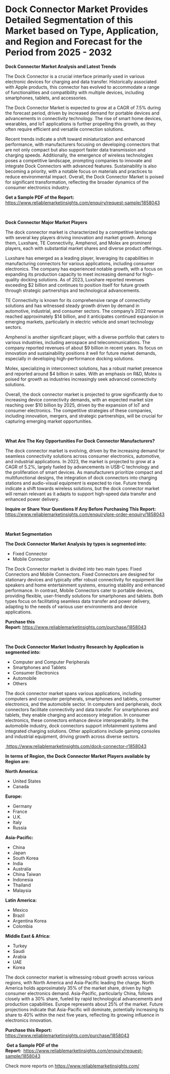 <p><h1>Dock Connector Market Provides Detailed Segmentation of this Market based on Type, Application, and Region and Forecast for the Period from 2025 - 2032</h1></p><p><strong>Dock Connector Market Analysis and Latest Trends</strong></p>
<p><p>The Dock Connector is a crucial interface primarily used in various electronic devices for charging and data transfer. Historically associated with Apple products, this connector has evolved to accommodate a range of functionalities and compatibility with multiple devices, including smartphones, tablets, and accessories. </p><p>The Dock Connector Market is expected to grow at a CAGR of 7.5% during the forecast period, driven by increased demand for portable devices and advancements in connectivity technology. The rise of smart home devices, wearables, and IoT applications is further propelling this growth, as they often require efficient and versatile connection solutions. </p><p>Recent trends indicate a shift toward miniaturization and enhanced performance, with manufacturers focusing on developing connectors that are not only compact but also support faster data transmission and charging speeds. Additionally, the emergence of wireless technologies poses a competitive landscape, prompting companies to innovate and integrate Dock Connectors with advanced features. Sustainability is also becoming a priority, with a notable focus on materials and practices to reduce environmental impact. Overall, the Dock Connector Market is poised for significant transformation, reflecting the broader dynamics of the consumer electronics industry.</p></p>
<p><strong>Get a Sample PDF of the Report:&nbsp;</strong> <a href="https://www.reliablemarketinsights.com/enquiry/request-sample/1858043?utm_campaign=3258&utm_medium=2&utm_source=Github&utm_content=ia&utm_term=06042025&utm_id=dock-connector">https://www.reliablemarketinsights.com/enquiry/request-sample/1858043</a></p>
<p>&nbsp;</p>
<p><strong>Dock Connector Major Market Players</strong></p>
<p><p>The dock connector market is characterized by a competitive landscape with several key players driving innovation and market growth. Among them, Luxshare, TE Connectivity, Amphenol, and Molex are prominent players, each with substantial market shares and diverse product offerings.</p><p>Luxshare has emerged as a leading player, leveraging its capabilities in manufacturing connectors for various applications, including consumer electronics. The company has experienced notable growth, with a focus on expanding its production capacity to meet increasing demand for high-quality docking solutions. As of 2023, Luxshare reported revenues exceeding $2 billion and continues to position itself for future growth through strategic partnerships and technological advancements.</p><p>TE Connectivity is known for its comprehensive range of connectivity solutions and has witnessed steady growth driven by demand in automotive, industrial, and consumer sectors. The company’s 2022 revenue reached approximately $14 billion, and it anticipates continued expansion in emerging markets, particularly in electric vehicle and smart technology sectors.</p><p>Amphenol is another significant player, with a diverse portfolio that caters to various industries, including aerospace and telecommunications. The company reported revenues of about $9 billion in recent years. Its focus on innovation and sustainability positions it well for future market demands, especially in developing high-performance docking solutions.</p><p>Molex, specializing in interconnect solutions, has a robust market presence and reported around $4 billion in sales. With an emphasis on R&D, Molex is poised for growth as industries increasingly seek advanced connectivity solutions.</p><p>Overall, the dock connector market is projected to grow significantly due to increasing device connectivity demands, with an expected market size reaching over $10 billion by 2025, driven by the expansion of IoT and consumer electronics. The competitive strategies of these companies, including innovation, mergers, and strategic partnerships, will be crucial for capturing emerging market opportunities.</p></p>
<p>&nbsp;</p>
<p><strong>What Are The Key Opportunities For Dock Connector Manufacturers?</strong></p>
<p><p>The dock connector market is evolving, driven by the increasing demand for seamless connectivity solutions across consumer electronics, automotive, and industrial applications. In 2023, the market is projected to grow at a CAGR of 5.2%, largely fueled by advancements in USB-C technology and the proliferation of smart devices. As manufacturers prioritize compact and multifunctional designs, the integration of dock connectors into charging stations and audio-visual equipment is expected to rise. Future trends indicate a shift towards wireless solutions, but the dock connector market will remain relevant as it adapts to support high-speed data transfer and enhanced power delivery.</p></p>
<p><strong>Inquire or Share Your Questions If Any Before Purchasing This Report:</strong> <a href="https://www.reliablemarketinsights.com/enquiry/pre-order-enquiry/1858043?utm_campaign=3258&utm_medium=2&utm_source=Github&utm_content=ia&utm_term=06042025&utm_id=dock-connector">https://www.reliablemarketinsights.com/enquiry/pre-order-enquiry/1858043</a></p>
<p>&nbsp;</p>
<p><strong>Market Segmentation</strong></p>
<p><strong>The Dock Connector Market Analysis by types is segmented into:</strong></p>
<p><ul><li>Fixed Connector</li><li>Mobile Connector</li></ul></p>
<p><p>The Dock Connector market is divided into two main types: Fixed Connectors and Mobile Connectors. Fixed Connectors are designed for stationary devices and typically offer robust connectivity for equipment like speakers and home entertainment systems, ensuring stability and enhanced performance. In contrast, Mobile Connectors cater to portable devices, providing flexible, user-friendly solutions for smartphones and tablets. Both types focus on facilitating seamless data transfer and power delivery, adapting to the needs of various user environments and device applications.</p></p>
<p><strong>Purchase this Report:&nbsp;</strong><a href="https://www.reliablemarketinsights.com/purchase/1858043?utm_campaign=3258&utm_medium=2&utm_source=Github&utm_content=ia&utm_term=06042025&utm_id=dock-connector">https://www.reliablemarketinsights.com/purchase/1858043</a></p>
<p>&nbsp;</p>
<p><strong>The Dock Connector Market Industry Research by Application is segmented into:</strong></p>
<p><ul><li>Computer and Computer Peripherals</li><li>Smartphones and Tablets</li><li>Consumer Electronics</li><li>Automobile</li><li>Others</li></ul></p>
<p><p>The dock connector market spans various applications, including computers and computer peripherals, smartphones and tablets, consumer electronics, and the automobile sector. In computers and peripherals, dock connectors facilitate connectivity and data transfer. For smartphones and tablets, they enable charging and accessory integration. In consumer electronics, these connectors enhance device interoperability. In the automobile industry, dock connectors support infotainment systems and integrated charging solutions. Other applications include gaming consoles and industrial equipment, driving growth across diverse sectors.</p></p>
<p><a href="https://www.reliablemarketinsights.com/dock-connector-r1858043?utm_campaign=3258&utm_medium=2&utm_source=Github&utm_content=ia&utm_term=06042025&utm_id=dock-connector">&nbsp;https://www.reliablemarketinsights.com/dock-connector-r1858043</a></p>
<p><strong>In terms of Region, the Dock Connector Market Players available by Region are:</strong></p>
<p>
    <p> <strong> North America: </strong>
        <ul>
            <li>United States</li>
            <li>Canada</li>
        </ul>
        </p> 
    <p> <strong> Europe: </strong>
        <ul>
            <li>Germany</li>
            <li>France</li>
            <li>U.K.</li>
            <li>Italy</li>
            <li>Russia</li>
        </ul>
        </p> 
    <p> <strong> Asia-Pacific: </strong>
        <ul>
            <li>China</li>
            <li>Japan</li>
            <li>South Korea</li>
            <li>India</li>
            <li>Australia</li>
            <li>China Taiwan</li>
            <li>Indonesia</li>
            <li>Thailand</li>
            <li>Malaysia</li>
        </ul>
        </p> 
    <p> <strong> Latin America: </strong>
        <ul>
            <li>Mexico</li>
            <li>Brazil</li>
            <li>Argentina Korea</li>
            <li>Colombia</li>
        </ul>
        </p> 
    <p> <strong> Middle East & Africa: </strong>
        <ul>
            <li>Turkey</li>
            <li>Saudi</li>
            <li>Arabia</li>
            <li>UAE</li>
            <li>Korea</li>
        </ul>
    </p>
    </p>
<p><p>The dock connector market is witnessing robust growth across various regions, with North America and Asia-Pacific leading the charge. North America holds approximately 35% of the market share, driven by high consumer electronics demand. Asia-Pacific, particularly China, follows closely with a 30% share, fueled by rapid technological advancements and production capabilities. Europe represents about 25% of the market. Future projections indicate that Asia-Pacific will dominate, potentially increasing its share to 40% within the next five years, reflecting its growing influence in electronics innovation.</p></p>
<p><strong>Purchase this Report: </strong><a href="https://www.reliablemarketinsights.com/purchase/1858043?utm_campaign=3258&utm_medium=2&utm_source=Github&utm_content=ia&utm_term=06042025&utm_id=dock-connector">https://www.reliablemarketinsights.com/purchase/1858043</a></p>
<p>&nbsp;<strong>Get a Sample PDF of the Report:&nbsp;&nbsp;</strong><a href="https://www.reliablemarketinsights.com/enquiry/request-sample/1858043?utm_campaign=3258&utm_medium=2&utm_source=Github&utm_content=ia&utm_term=06042025&utm_id=dock-connector">https://www.reliablemarketinsights.com/enquiry/request-sample/1858043</a></p>
<p><strong></strong></p>
<p>Check more reports on <a href="https://www.reliablemarketinsights.com/?utm_campaign=3258&utm_medium=2&utm_source=Github&utm_content=ia&utm_term=06042025&utm_id=dock-connector">https://www.reliablemarketinsights.com/</a></p>
